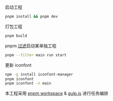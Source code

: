 启动工程

```bash
pnpm install && pnpm dev
```

打包工程
```bash
pnpm build
```

pnpm [过滤](https://pnpm.io/zh/filtering#--filter-package_name)启动某单独工程
```bash
pnpm --filter main run start
```

更新 iconfont

```bash
npm -g install iconfont-manager
pnpm iconfont
pnpm iconfont -n main
```

本工程采用 [pnpm workspace](https://pnpm.io/zh/workspaces) & [gulp.js](https://gulpjs.com/docs/en/getting-started/quick-start) 进行任务编排